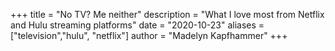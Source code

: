 +++
title = "No TV? Me neither"
description = "What I love most from Netflix and Hulu streaming platforms"
date = "2020-10-23"
aliases = ["television","hulu", "netflix"]
author = "Madelyn Kapfhammer"
+++

